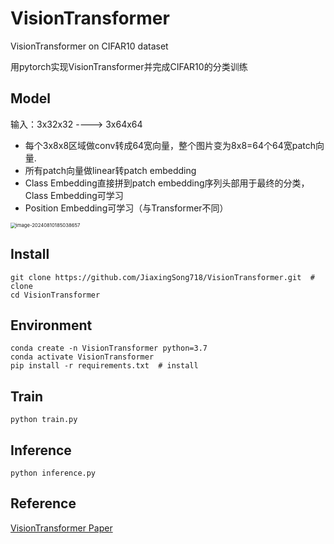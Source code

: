 # VisionTransformer

VisionTransformer on CIFAR10 dataset

用pytorch实现VisionTransformer并完成CIFAR10的分类训练

## Model

输入：3x32x32 ----> 3x64x64

+ 每个3x8x8区域做conv转成64宽向量，整个图片变为8x8=64个64宽patch向量.
+ 所有patch向量做linear转patch embedding
+ Class Embedding直接拼到patch embedding序列头部用于最终的分类，Class Embedding可学习
+ Position Embedding可学习（与Transformer不同）

<img src="C:\Users\admin\AppData\Roaming\Typora\typora-user-images\image-20240810185038657.png" alt="image-20240810185038657" style="zoom:55%;" />

## Install

```
git clone https://github.com/JiaxingSong718/VisionTransformer.git  # clone
cd VisionTransformer
```

## Environment

```
conda create -n VisionTransformer python=3.7
conda activate VisionTransformer
pip install -r requirements.txt  # install
```

## Train

```
python train.py
```

## Inference

```
python inference.py
```

## Reference

[VisionTransformer Paper](https://arxiv.org/pdf/2010.11929)

